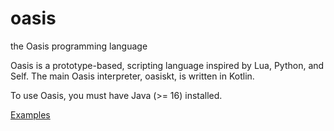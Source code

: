 # oasis
the Oasis programming language

Oasis is a prototype-based, scripting language inspired by Lua, Python, and Self. 
The main Oasis interpreter, oasiskt, is written in Kotlin.

To use Oasis, you must have Java (>= 16) installed.

[Examples](https://github.com/oasis-lang/examples)
